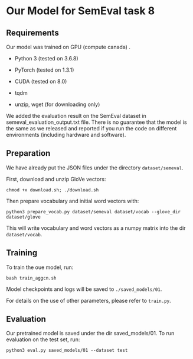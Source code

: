 Our Model for SemEval task 8
==========
  

## Requirements

Our model was trained on GPU (compute canada) .  

- Python 3 (tested on 3.6.8)

- PyTorch (tested on 1.3.1)

- CUDA (tested on 8.0)

- tqdm

- unzip, wget (for downloading only)

We added the evaluation result on the SemEval dataset in semeval_evaluation_output.txt file. There is no guarantee that the model is the same as we released and reported if you run the code on different environments (including hardware and software). 

## Preparation
We have already put the JSON files under the directory `dataset/semeval`.

  
First, download and unzip GloVe vectors:

```
chmod +x download.sh; ./download.sh
```

  
Then prepare vocabulary and initial word vectors with:

```
python3 prepare_vocab.py dataset/semeval dataset/vocab --glove_dir dataset/glove
```

  

This will write vocabulary and word vectors as a numpy matrix into the dir `dataset/vocab`.

  

## Training

  

To train the oue model, run:

```
bash train_aggcn.sh
```

  

Model checkpoints and logs will be saved to `./saved_models/01`.

  

For details on the use of other parameters, please refer to `train.py`.

  

## Evaluation

Our pretrained model is saved under the dir saved_models/01. To run evaluation on the test set, run:

```
python3 eval.py saved_models/01 --dataset test
```



